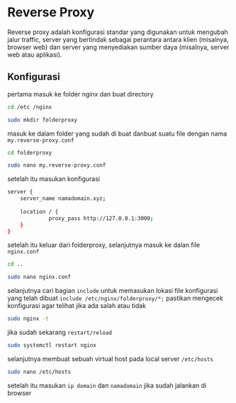 # Reverse Proxy
Reverse proxy adalah konfigurasi standar yang digunakan untuk mengubah jalur traffic, server yang bertindak sebagai perantara antara klien (misalnya, browser web) dan server yang menyediakan sumber daya (misalnya, server web atau aplikasi).


## Konfigurasi 
pertama masuk ke folder nginx dan buat directory
```bash
cd /etc /nginx
```
```bash
sudo mkdir folderproxy
```

masuk ke dalam folder yang sudah di buat danbuat suatu file dengan nama `my.reverse-proxy.conf`
```bash
cd folderproxy
```
```bash
sudo nano my.reverse-proxy.conf
```
setelah itu masukan konfigurasi
```bash
server { 
    server_name namadomain.xyz; 
  
    location / { 
             proxy_pass http://127.0.0.1:3000;
    }
}
```
setelah itu keluar dari folderproxy, selanjutnya masuk ke dalan file `nginx.conf`
```bash
cd ..
```
```bash
sudo nano nginx.conf
```
selanjutnya cari bagian `include` untuk memasukan lokasi file konfigurasi yang telah dibuat
`
include /etc/nginx/folderproxy/*;
`
pastikan mengecek konfigurasi agar telihat jika ada salah atau tidak
```bash
sudo nginx -t
```
jika sudah sekarang `restart/reload`
```bash
sudo systemctl restart nginx
```
selanjutnya membuat sebuah virtual host pada local server `/etc/hosts`
```bash
sudo nano /etc/hosts
```
setelah itu masukan `ip domain` dan `namadomain`
jika sudah jalankan di browser
